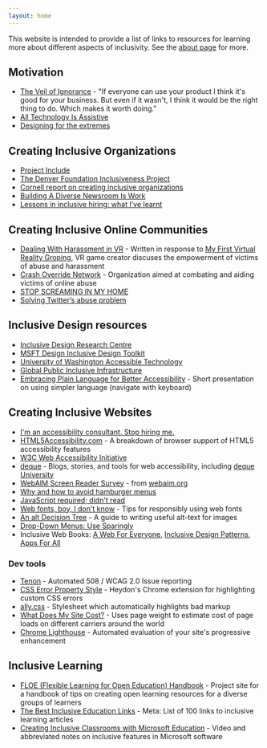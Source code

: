 ```yaml
---
layout: home
---
```


This website is intended to provide a list of links to resources for learning more about different aspects of inclusivity. See the [about page](https://evansimpson.github.io/inclusive/about) for more.

## Motivation
- [The Veil of Ignorance](http://mrmrs.io/writing/2016/03/23/the-veil-of-ignorance/) - "If everyone can use your product I think it's good for your business. But even if it wasn't, I think it would be the right thing to do. Which makes it worth doing."
- [All Technology Is Assistive](https://backchannel.com/all-technology-is-assistive-ac9f7183c8cd#.d1cjwua7a)
- [Designing for the extremes](https://sugoru.com/2013/07/14/designing-for-the-extremes/)

## Creating Inclusive Organizations
- [Project Include](http://projectinclude.org/)
- [The Denver Foundation Inclusiveness Project](http://www.nonprofitinclusiveness.org/)
- [Cornell report on creating inclusive organizations](http://digitalcommons.ilr.cornell.edu/cgi/viewcontent.cgi?article=1056&context=articles)
- [Building A Diverse Newsroom Is Work](https://medium.com/@shani_o/building-a-diverse-newsroom-is-work-e4843d6d014b)
- [Lessons in inclusive hiring: what I’ve learnt](https://medium.com/@s_m_i/lessons-in-inclusive-hiring-what-ive-learnt-d8501d8925d5#.n195712a4)

## Creating Inclusive Online Communities
- [Dealing With Harassment in VR](http://uploadvr.com/dealing-with-harassment-in-vr/) - Written in response to [My First Virtual Reality Groping](https://medium.com/athena-talks/my-first-virtual-reality-sexual-assault-2330410b62ee#.rsrggsimc), VR game creator discuses the empowerment of victims of abuse and harassment
- [Crash Override Network](http://www.crashoverridenetwork.com/) - Organization aimed at combating and aiding victims of online abuse
- [STOP SCREAMING IN MY HOME](https://medium.com/internet-creators-guild/stop-screaming-in-my-home-dadde0c2056c)
- [Solving Twitter’s abuse problem](https://medium.com/@Haje/solving-twitter-s-abuse-problem-3f1f8ac1a0d2)

## Inclusive Design resources
- [Inclusive Design Research Centre](http://idrc.ocadu.ca/)
- [MSFT Design Inclusive Design Toolkit](https://www.microsoft.com/en-us/design/practice)
- [University of Washington Accessible Technology](http://www.washington.edu/accessibility/)
- [Global Public Inclusive Infrastructure](http://gpii.net/index.html)
- [Embracing Plain Language for Better Accessibility](http://www.handcoding.com/presentations/plaina11y/) - Short presentation on using simpler language (navigate with keyboard)

## Creating Inclusive Websites
- [I'm an accessibility consultant. Stop hiring me.](https://www.joedolson.com/2016/01/im-an-accessibility-consultant-stop-hiring-me/)
- [HTML5Accessibility.com](http://html5accessibility.com/) - A breakdown of browser support of HTML5 accessibility features
- [W3C Web Accessibility Initiative](https://www.w3.org/WAI/)
- [deque](http://www.deque.com/) - Blogs, stories, and tools for web accessibility, including [deque University](https://dequeuniversity.com/)
- [WebAIM Screen Reader Survey](http://webaim.org/projects/screenreadersurvey6/) - from [webaim.org](http://webaim.org/)
- [Why and how to avoid hamburger menus](https://lmjabreu.com/post/why-and-how-to-avoid-hamburger-menus/)
- [JavaScript required; didn't read](http://tantek.com/2015/069/t1/js-dr-javascript-required-dead)
- [Web fonts, boy, I don't know](http://meowni.ca/posts/web-fonts/) - Tips for responsibly using web fonts
- [An alt Decision Tree](https://www.w3.org/WAI/tutorials/images/decision-tree/) - A guide to writing useful alt-text for images
- [Drop-Down Menus: Use Sparingly](https://www.nngroup.com/articles/drop-down-menus-use-sparingly/)
- Inclusive Web Books: [A Web For Everyone](https://www.goodreads.com/book/show/20640233-a-web-for-everyone), [Inclusive Design Patterns](https://www.goodreads.com/book/show/30816008-inclusive-design-patterns---coding-accessibility-into-web-design), [Apps For All](https://www.goodreads.com/book/show/22703073-apps-for-all)

### Dev tools
- [Tenon](https://tenon.io/) - Automated 508 / WCAG 2.0 Issue reporting
- [CSS Error Property Style](https://github.com/Heydon/css-error-property-style/) - Heydon's Chrome extension for highlighting custom CSS errors
- [ally.css](https://ffoodd.github.io/a11y.css/) - Stylesheet which automatically highlights bad markup
- [What Does My Site Cost?](https://whatdoesmysitecost.com/) - Uses page weight to estimate cost of page loads on different carriers around the world
- [Chrome Lighthouse](https://github.com/GoogleChrome/lighthouse) - Automated evaluation of your site's progressive enhancement

## Inclusive Learning
- [FLOE (Flexible Learning for Open Education) Handbook](http://floeproject.org/) - Project site for a handbook of tips on creating open learning resources for a diverse groups of learners
- [The Best Inclusive Education Links](http://www.thinkinclusive.us/the-best-inclusive-education-links-100-links-to-the-best-inclusion-related-articles-videos-and-media-on-the-web/#sthash.p09OU38a.dpuf) - Meta: List of 100 links to inclusive learning articles
- [Creating Inclusive Classrooms with Microsoft Education](https://samuelmcneill.com/2018/01/29/video-creating-inclusive-classrooms/) - Video and abbreviated notes on inclusive features in Microsoft software
